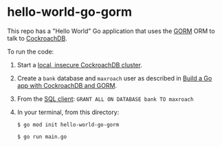 # hello-world-go-gorm

This repo has a "Hello World" Go application that uses the [GORM](http://gorm.io) ORM to talk to [CockroachDB](https://www.cockroachlabs.com/docs/stable/).

To run the code:

1. Start a [local, insecure CockroachDB cluster](https://www.cockroachlabs.com/docs/stable/start-a-local-cluster.html).

2. Create a `bank` database and `maxroach` user as described in [Build a Go app with CockroachDB and GORM](https://www.cockroachlabs.com/docs/stable/build-a-go-app-with-cockroachdb-gorm.html#insecure).

3. From the [SQL client](https://www.cockroachlabs.com/docs/stable/cockroach-sql.html): `GRANT ALL ON DATABASE bank TO maxroach`

4. In your terminal, from this directory:
   
   `$ go mod init hello-world-go-gorm`

   `$ go run main.go`
